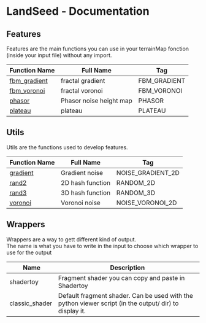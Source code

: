 # LandSeed - Documentation

## Features

Features are the main functions you can use in your terrainMap fonction (inside your input file) without any import.

| Function Name | Full Name | Tag |
|-|-|-|
| [fbm_gradient](features/fbm_gradient.md) | fractal gradient | FBM_GRADIENT |
| [fbm_voronoi](features/fbm_voronoi.md) | fractal voronoi | FBM_VORONOI |
| [phasor](features/phasor.md) | Phasor noise height map | PHASOR |
| [plateau](features/plateau.md) | plateau | PLATEAU |


## Utils

Utils are the functions used to develop features.

| Function Name | Full Name | Tag |
|-|-|-|
| [gradient](utils/gradient.md) | Gradient noise | NOISE_GRADIENT_2D |
| [rand2](utils/rand2.md) | 2D hash function | RANDOM_2D |
| [rand3](utils/rand3.md) | 3D hash function | RANDOM_3D |
| [voronoi](utils/voronoi.md) | Voronoi noise | NOISE_VORONOI_2D |


## Wrappers

Wrappers are a way to gett different kind of output.  
The name is what you have to write in the input to choose which wrapper to use for the output

| Name | Description |
|-|-|
| shadertoy |  Fragment shader you can copy and paste in Shadertoy |
| classic_shader |  Default fragment shader. Can be used with the python viewer script (in the output/ dir) to display it. |
